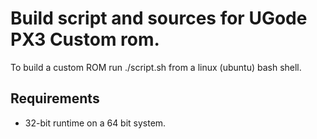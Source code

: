 # Build script and sources for UGode PX3 Custom rom.

To build a custom ROM run ./script.sh from a linux (ubuntu) bash shell.

## Requirements

* 32-bit runtime on a 64 bit system.

